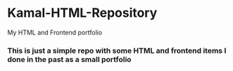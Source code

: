 # Kamal-HTML-Repository
My HTML and Frontend portfolio

### This is just a simple repo with some HTML and frontend items I done in the past as a small portfolio
